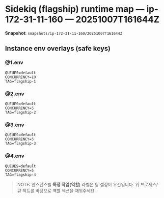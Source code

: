 # Sidekiq (flagship) runtime map — ip-172-31-11-160 — 20251007T161644Z

**Snapshot:** `snapshots/ip-172-31-11-160/20251007T161644Z`


## Instance env overlays (safe keys)

### @1.env
```env
QUEUES=default
CONCURRENCY=10
TAG=flagship-1
```

### @2.env
```env
QUEUES=default
CONCURRENCY=5
TAG=flagship-2
```

### @3.env
```env
QUEUES=default
CONCURRENCY=5
TAG=flagship-3
```

### @4.env
```env
QUEUES=default
CONCURRENCY=5
TAG=flagship-4
```

> NOTE: 인스턴스별 **특정 작업(역할)** 라벨은 팀 설정이 우선입니다. 위 프로세스/큐 팩트를 바탕으로 역할 섹션을 채워주세요.
